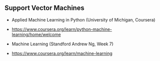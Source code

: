 

## Support Vector Machines 
* Applied Machine Learning in Python (University of Michigan, Coursera)
* https://www.coursera.org/learn/python-machine-learning/home/welcome

* Machine Learning (Standford Andrew Ng, Week 7)
* https://www.coursera.org/learn/machine-learning
